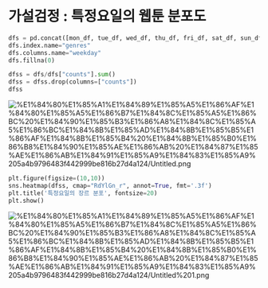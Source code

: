 # 가설검정 : 특정요일의 웹툰 분포도

```python
dfs = pd.concat([mon_df, tue_df, wed_df, thu_df, fri_df, sat_df, sun_df, full_df], axis=1)
dfs.index.name="genres"
dfs.columns.name="weekday"
dfs.fillna(0)

dfss = dfs/dfs["counts"].sum()
dfss = dfss.drop(columns=["counts"])
dfss
```

![%E1%84%80%E1%85%A1%E1%84%89%E1%85%A5%E1%86%AF%E1%84%80%E1%85%A5%E1%86%B7%E1%84%8C%E1%85%A5%E1%86%BC%20%E1%84%90%E1%85%B3%E1%86%A8%E1%84%8C%E1%85%A5%E1%86%BC%E1%84%8B%E1%85%AD%E1%84%8B%E1%85%B5%E1%86%AF%E1%84%8B%E1%85%B4%20%E1%84%8B%E1%85%B0%E1%86%B8%E1%84%90%E1%85%AE%E1%86%AB%20%E1%84%87%E1%85%AE%E1%86%AB%E1%84%91%E1%85%A9%E1%84%83%E1%85%A9%205a4b9796483f442999be816b27d4a124/Untitled.png](%E1%84%80%E1%85%A1%E1%84%89%E1%85%A5%E1%86%AF%E1%84%80%E1%85%A5%E1%86%B7%E1%84%8C%E1%85%A5%E1%86%BC%20%E1%84%90%E1%85%B3%E1%86%A8%E1%84%8C%E1%85%A5%E1%86%BC%E1%84%8B%E1%85%AD%E1%84%8B%E1%85%B5%E1%86%AF%E1%84%8B%E1%85%B4%20%E1%84%8B%E1%85%B0%E1%86%B8%E1%84%90%E1%85%AE%E1%86%AB%20%E1%84%87%E1%85%AE%E1%86%AB%E1%84%91%E1%85%A9%E1%84%83%E1%85%A9%205a4b9796483f442999be816b27d4a124/Untitled.png)

```python
plt.figure(figsize=(10,10))
sns.heatmap(dfss, cmap="RdYlGn_r", annot=True, fmt='.3f')
plt.title('특정요일의 장르 분포', fontsize=20)
plt.show()
```

![%E1%84%80%E1%85%A1%E1%84%89%E1%85%A5%E1%86%AF%E1%84%80%E1%85%A5%E1%86%B7%E1%84%8C%E1%85%A5%E1%86%BC%20%E1%84%90%E1%85%B3%E1%86%A8%E1%84%8C%E1%85%A5%E1%86%BC%E1%84%8B%E1%85%AD%E1%84%8B%E1%85%B5%E1%86%AF%E1%84%8B%E1%85%B4%20%E1%84%8B%E1%85%B0%E1%86%B8%E1%84%90%E1%85%AE%E1%86%AB%20%E1%84%87%E1%85%AE%E1%86%AB%E1%84%91%E1%85%A9%E1%84%83%E1%85%A9%205a4b9796483f442999be816b27d4a124/Untitled%201.png](%E1%84%80%E1%85%A1%E1%84%89%E1%85%A5%E1%86%AF%E1%84%80%E1%85%A5%E1%86%B7%E1%84%8C%E1%85%A5%E1%86%BC%20%E1%84%90%E1%85%B3%E1%86%A8%E1%84%8C%E1%85%A5%E1%86%BC%E1%84%8B%E1%85%AD%E1%84%8B%E1%85%B5%E1%86%AF%E1%84%8B%E1%85%B4%20%E1%84%8B%E1%85%B0%E1%86%B8%E1%84%90%E1%85%AE%E1%86%AB%20%E1%84%87%E1%85%AE%E1%86%AB%E1%84%91%E1%85%A9%E1%84%83%E1%85%A9%205a4b9796483f442999be816b27d4a124/Untitled%201.png)